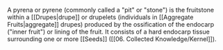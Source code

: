 A pyrena or pyrene (commonly called a "pit" or "stone") is the fruitstone within a [[Drupes|drupe]] or drupelets (individuals in [[Aggregate Fruits|aggregate]] drupes) produced by the ossification of the endocarp ("inner fruit") or lining of the fruit. It consists of a hard endocarp tissue surrounding one or more [[Seeds]] ([[06. Collected Knowledge/Kernel]]).